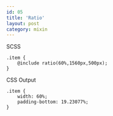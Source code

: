 ```yaml
---
id: 05
title: 'Ratio'
layout: post
category: mixin
---
```


SCSS

    .item {
        @include ratio(60%,1560px,500px);
    }

CSS Output

    .item {
        width: 60%;
        padding-bottom: 19.23077%;
    }
